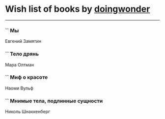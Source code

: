 # Wish list of books by [doingwonder](https://plus.google.com/u/0/108689364763869996762/)
---

### `` Мы
Евгений Замятин

### `` Тело дрянь
Мара Олтман

### `` Миф о красоте
Наоми Вульф

### `` Мнимые тела, подлинные сущности
Николь Шнаккенберг

